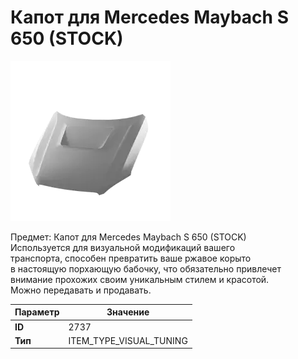 # Капот для Mercedes Maybach S 650 (STOCK)

![Item Image](../img/2737.webp?raw=true)

Предмет: Капот для Mercedes Maybach S 650 (STOCK)<br>Используется для визуальной модификаций вашего<br>транспорта, способен превратить ваше ржавое корыто<br>в настоящую порхающую бабочку, что обязательно привлечет<br>внимание прохожих своим уникальным стилем и красотой.<br>Можно передавать и продавать.


| Параметр | Значение |
|----------|----------|
| **ID** | 2737 |
| **Тип** | ITEM_TYPE_VISUAL_TUNING |

